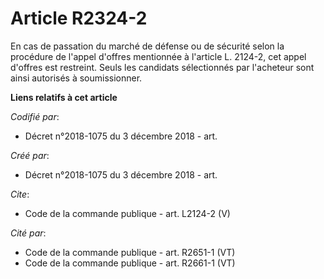 # Article R2324-2

En cas de passation du marché de défense ou de sécurité selon la procédure de l'appel d'offres mentionnée à l'article L.
2124-2, cet appel d'offres est restreint. Seuls les candidats sélectionnés par l'acheteur sont ainsi autorisés à
soumissionner.

**Liens relatifs à cet article**

_Codifié par_:

  - Décret n°2018-1075 du 3 décembre 2018 - art.

_Créé par_:

  - Décret n°2018-1075 du 3 décembre 2018 - art.

_Cite_:

  - Code de la commande publique - art. L2124-2 (V)

_Cité par_:

  - Code de la commande publique - art. R2651-1 (VT)
  - Code de la commande publique - art. R2661-1 (VT)
